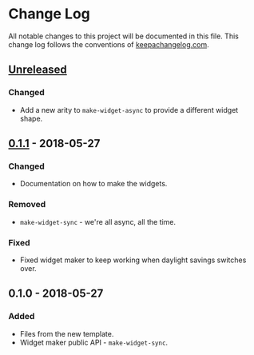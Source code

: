 # Change Log
All notable changes to this project will be documented in this file. This change log follows the conventions of [keepachangelog.com](http://keepachangelog.com/).

## [Unreleased]
### Changed
- Add a new arity to `make-widget-async` to provide a different widget shape.

## [0.1.1] - 2018-05-27
### Changed
- Documentation on how to make the widgets.

### Removed
- `make-widget-sync` - we're all async, all the time.

### Fixed
- Fixed widget maker to keep working when daylight savings switches over.

## 0.1.0 - 2018-05-27
### Added
- Files from the new template.
- Widget maker public API - `make-widget-sync`.

[Unreleased]: https://github.com/your-name/web/compare/0.1.1...HEAD
[0.1.1]: https://github.com/your-name/web/compare/0.1.0...0.1.1
